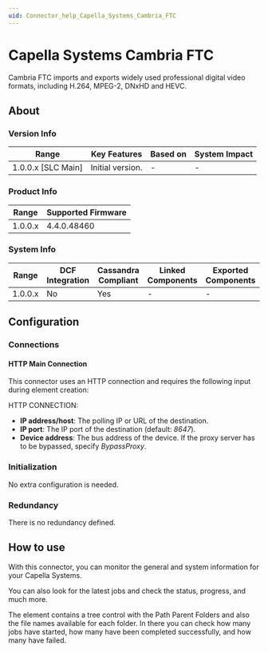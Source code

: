 ```yaml
---
uid: Connector_help_Capella_Systems_Cambria_FTC
---
```


# Capella Systems Cambria FTC

Cambria FTC imports and exports widely used professional digital video formats, including H.264, MPEG-2, DNxHD and HEVC.

## About

### Version Info

| Range                | Key Features     | Based on     | System Impact     |
|----------------------|------------------|--------------|-------------------|
| 1.0.0.x [SLC Main]   | Initial version. | -            | -                 |

### Product Info

| Range     | Supported Firmware     |
|-----------|------------------------|
| 1.0.0.x   | 4.4.0.48460            |

### System Info

| Range     | DCF Integration     | Cassandra Compliant     | Linked Components     | Exported Components     |
|-----------|---------------------|-------------------------|-----------------------|-------------------------|
| 1.0.0.x   | No                  | Yes                     | -                     | -                       |

## Configuration

### Connections

#### HTTP Main Connection

This connector uses an HTTP connection and requires the following input during element creation:

HTTP CONNECTION:

- **IP address/host**: The polling IP or URL of the destination.
- **IP port**: The IP port of the destination (default: *8647*).
- **Device address**: The bus address of the device. If the proxy server has to be bypassed, specify *BypassProxy*.

### Initialization

No extra configuration is needed.

### Redundancy

There is no redundancy defined.

## How to use

With this connector, you can monitor the general and system information for your Capella Systems.

You can also look for the latest jobs and check the status, progress, and much more.

The element contains a tree control with the Path Parent Folders and also the file names available for each folder. In there you can check how many jobs have started, how many have been completed successfully, and how many have failed.
